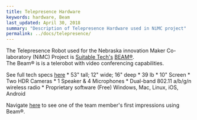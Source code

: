 ```yaml
---
title: Telepresence Hardware
keywords: hardware, Beam
last_updated: April 30, 2018
summary: "Description of Telepresence Hardware used in NiMC project"
permalink: ../docs/telepresence/
---
```


The Telepresence Robot used for the Nebraska innovation Maker Co-laboratory (NiMC) Project
is [Suitable Tech's](https://suitabletech.com) [BEAM®](https://suitabletech.com/products/beam).  
The Beam® is is a telerobot with video conferencing capabilities.

See full tech specs [here](https://suitabletech.com/products/beam)
	* 53" tall; 12" wide; 16" deep
	* 39 lb
	* 10" Screen
	* Two HDR Cameras
	* 1 Speaker & 4 Microphones
	* Dual-band 802.11 a/b/g/n wireless radio
	* Proprietary software (Free) Windows, Mac, Linux, iOS, Android
	
Navigate [here](http://vrmakerspace.org/blog/2018/03/06/telepresence/) to see one of the 
team member's first impressions using Beam®.